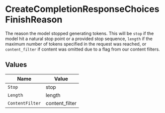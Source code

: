# CreateCompletionResponseChoicesFinishReason

The reason the model stopped generating tokens. This will be `stop` if the model hit a natural stop point or a provided stop sequence,
`length` if the maximum number of tokens specified in the request was reached,
or `content_filter` if content was omitted due to a flag from our content filters.



## Values

| Name            | Value           |
| --------------- | --------------- |
| `Stop`          | stop            |
| `Length`        | length          |
| `ContentFilter` | content_filter  |